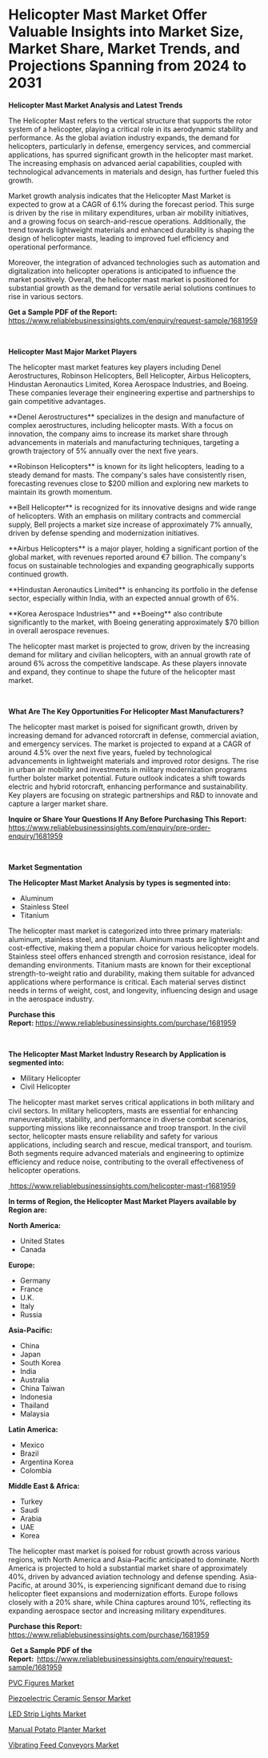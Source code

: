 <p><h1>Helicopter Mast Market Offer Valuable Insights into Market Size, Market Share, Market Trends, and Projections Spanning from 2024 to 2031</h1></p><p><strong>Helicopter Mast Market Analysis and Latest Trends</strong></p>
<p><p>The Helicopter Mast refers to the vertical structure that supports the rotor system of a helicopter, playing a critical role in its aerodynamic stability and performance. As the global aviation industry expands, the demand for helicopters, particularly in defense, emergency services, and commercial applications, has spurred significant growth in the helicopter mast market. The increasing emphasis on advanced aerial capabilities, coupled with technological advancements in materials and design, has further fueled this growth.</p><p>Market growth analysis indicates that the Helicopter Mast Market is expected to grow at a CAGR of 6.1% during the forecast period. This surge is driven by the rise in military expenditures, urban air mobility initiatives, and a growing focus on search-and-rescue operations. Additionally, the trend towards lightweight materials and enhanced durability is shaping the design of helicopter masts, leading to improved fuel efficiency and operational performance.</p><p>Moreover, the integration of advanced technologies such as automation and digitalization into helicopter operations is anticipated to influence the market positively. Overall, the helicopter mast market is positioned for substantial growth as the demand for versatile aerial solutions continues to rise in various sectors.</p></p>
<p><strong>Get a Sample PDF of the Report:&nbsp;</strong> <a href="https://www.reliablebusinessinsights.com/enquiry/request-sample/1681959?utm_campaign=48&utm_medium=2&utm_source=Github&utm_content=ia&utm_term=01102024&utm_id=helicopter-mast">https://www.reliablebusinessinsights.com/enquiry/request-sample/1681959</a></p>
<p>&nbsp;</p>
<p><strong>Helicopter Mast Major Market Players</strong></p>
<p><p>The helicopter mast market features key players including Denel Aerostructures, Robinson Helicopters, Bell Helicopter, Airbus Helicopters, Hindustan Aeronautics Limited, Korea Aerospace Industries, and Boeing. These companies leverage their engineering expertise and partnerships to gain competitive advantages.</p><p>**Denel Aerostructures** specializes in the design and manufacture of complex aerostructures, including helicopter masts. With a focus on innovation, the company aims to increase its market share through advancements in materials and manufacturing techniques, targeting a growth trajectory of 5% annually over the next five years.</p><p>**Robinson Helicopters** is known for its light helicopters, leading to a steady demand for masts. The company's sales have consistently risen, forecasting revenues close to $200 million and exploring new markets to maintain its growth momentum.</p><p>**Bell Helicopter** is recognized for its innovative designs and wide range of helicopters. With an emphasis on military contracts and commercial supply, Bell projects a market size increase of approximately 7% annually, driven by defense spending and modernization initiatives.</p><p>**Airbus Helicopters** is a major player, holding a significant portion of the global market, with revenues reported around €7 billion. The company's focus on sustainable technologies and expanding geographically supports continued growth.</p><p>**Hindustan Aeronautics Limited** is enhancing its portfolio in the defense sector, especially within India, with an expected annual growth of 6%. </p><p>**Korea Aerospace Industries** and **Boeing** also contribute significantly to the market, with Boeing generating approximately $70 billion in overall aerospace revenues. </p><p>The helicopter mast market is projected to grow, driven by the increasing demand for military and civilian helicopters, with an annual growth rate of around 6% across the competitive landscape. As these players innovate and expand, they continue to shape the future of the helicopter mast market.</p></p>
<p>&nbsp;</p>
<p><strong>What Are The Key Opportunities For Helicopter Mast Manufacturers?</strong></p>
<p><p>The helicopter mast market is poised for significant growth, driven by increasing demand for advanced rotorcraft in defense, commercial aviation, and emergency services. The market is projected to expand at a CAGR of around 4.5% over the next five years, fueled by technological advancements in lightweight materials and improved rotor designs. The rise in urban air mobility and investments in military modernization programs further bolster market potential. Future outlook indicates a shift towards electric and hybrid rotorcraft, enhancing performance and sustainability. Key players are focusing on strategic partnerships and R&D to innovate and capture a larger market share.</p></p>
<p><strong>Inquire or Share Your Questions If Any Before Purchasing This Report:</strong> <a href="https://www.reliablebusinessinsights.com/enquiry/pre-order-enquiry/1681959?utm_campaign=48&utm_medium=2&utm_source=Github&utm_content=ia&utm_term=01102024&utm_id=helicopter-mast">https://www.reliablebusinessinsights.com/enquiry/pre-order-enquiry/1681959</a></p>
<p>&nbsp;</p>
<p><strong>Market Segmentation</strong></p>
<p><strong>The Helicopter Mast Market Analysis by types is segmented into:</strong></p>
<p><ul><li>Aluminum</li><li>Stainless Steel</li><li>Titanium</li></ul></p>
<p><p>The helicopter mast market is categorized into three primary materials: aluminum, stainless steel, and titanium. Aluminum masts are lightweight and cost-effective, making them a popular choice for various helicopter models. Stainless steel offers enhanced strength and corrosion resistance, ideal for demanding environments. Titanium masts are known for their exceptional strength-to-weight ratio and durability, making them suitable for advanced applications where performance is critical. Each material serves distinct needs in terms of weight, cost, and longevity, influencing design and usage in the aerospace industry.</p></p>
<p><strong>Purchase this Report:&nbsp;</strong><a href="https://www.reliablebusinessinsights.com/purchase/1681959?utm_campaign=48&utm_medium=2&utm_source=Github&utm_content=ia&utm_term=01102024&utm_id=helicopter-mast">https://www.reliablebusinessinsights.com/purchase/1681959</a></p>
<p>&nbsp;</p>
<p><strong>The Helicopter Mast Market Industry Research by Application is segmented into:</strong></p>
<p><ul><li>Military Helicopter</li><li>Civil Helicopter</li></ul></p>
<p><p>The helicopter mast market serves critical applications in both military and civil sectors. In military helicopters, masts are essential for enhancing maneuverability, stability, and performance in diverse combat scenarios, supporting missions like reconnaissance and troop transport. In the civil sector, helicopter masts ensure reliability and safety for various applications, including search and rescue, medical transport, and tourism. Both segments require advanced materials and engineering to optimize efficiency and reduce noise, contributing to the overall effectiveness of helicopter operations.</p></p>
<p><a href="https://www.reliablebusinessinsights.com/helicopter-mast-r1681959?utm_campaign=48&utm_medium=2&utm_source=Github&utm_content=ia&utm_term=01102024&utm_id=helicopter-mast">&nbsp;https://www.reliablebusinessinsights.com/helicopter-mast-r1681959</a></p>
<p><strong>In terms of Region, the Helicopter Mast Market Players available by Region are:</strong></p>
<p>
    <p> <strong> North America: </strong>
        <ul>
            <li>United States</li>
            <li>Canada</li>
        </ul>
        </p> 
    <p> <strong> Europe: </strong>
        <ul>
            <li>Germany</li>
            <li>France</li>
            <li>U.K.</li>
            <li>Italy</li>
            <li>Russia</li>
        </ul>
        </p> 
    <p> <strong> Asia-Pacific: </strong>
        <ul>
            <li>China</li>
            <li>Japan</li>
            <li>South Korea</li>
            <li>India</li>
            <li>Australia</li>
            <li>China Taiwan</li>
            <li>Indonesia</li>
            <li>Thailand</li>
            <li>Malaysia</li>
        </ul>
        </p> 
    <p> <strong> Latin America: </strong>
        <ul>
            <li>Mexico</li>
            <li>Brazil</li>
            <li>Argentina Korea</li>
            <li>Colombia</li>
        </ul>
        </p> 
    <p> <strong> Middle East & Africa: </strong>
        <ul>
            <li>Turkey</li>
            <li>Saudi</li>
            <li>Arabia</li>
            <li>UAE</li>
            <li>Korea</li>
        </ul>
    </p>
    </p>
<p><p>The helicopter mast market is poised for robust growth across various regions, with North America and Asia-Pacific anticipated to dominate. North America is projected to hold a substantial market share of approximately 40%, driven by advanced aviation technology and defense spending. Asia-Pacific, at around 30%, is experiencing significant demand due to rising helicopter fleet expansions and modernization efforts. Europe follows closely with a 20% share, while China captures around 10%, reflecting its expanding aerospace sector and increasing military expenditures.</p></p>
<p><strong>Purchase this Report: </strong><a href="https://www.reliablebusinessinsights.com/purchase/1681959?utm_campaign=48&utm_medium=2&utm_source=Github&utm_content=ia&utm_term=01102024&utm_id=helicopter-mast">https://www.reliablebusinessinsights.com/purchase/1681959</a></p>
<p>&nbsp;<strong>Get a Sample PDF of the Report:&nbsp;&nbsp;</strong><a href="https://www.reliablebusinessinsights.com/enquiry/request-sample/1681959?utm_campaign=48&utm_medium=2&utm_source=Github&utm_content=ia&utm_term=01102024&utm_id=helicopter-mast">https://www.reliablebusinessinsights.com/enquiry/request-sample/1681959</a></p>
<p><strong></strong></p>
<p><p><a href="https://www.linkedin.com/pulse/pvc-figures-market-revolution-2024-2031-trends-shaping-next-idrdf?utm_campaign=48&utm_medium=2&utm_source=Github&utm_content=ia&utm_term=01102024&utm_id=helicopter-mast">PVC Figures Market</a></p><p><a href="https://issuu.com/reportprime-2/docs/piezoelectric-ceramic-sensor-market_ce26201f5203b7?utm_campaign=48&utm_medium=2&utm_source=Github&utm_content=ia&utm_term=01102024&utm_id=helicopter-mast">Piezoelectric Ceramic Sensor Market</a></p><p><a href="https://www.linkedin.com/pulse/led-strip-lights-market-insights-product-type-application-trends-nbgbf?utm_campaign=48&utm_medium=2&utm_source=Github&utm_content=ia&utm_term=01102024&utm_id=helicopter-mast">LED Strip Lights Market</a></p><p><a href="https://github.com/AlesiaDushku485/Market-Research-Report-List-1/blob/main/manual-potato-planter-market.md?utm_campaign=48&utm_medium=2&utm_source=Github&utm_content=ia&utm_term=01102024&utm_id=helicopter-mast">Manual Potato Planter Market</a></p><p><a href="https://github.com/senabcsa/Market-Research-Report-List-1/blob/main/vibrating-feed-conveyors-market.md?utm_campaign=48&utm_medium=2&utm_source=Github&utm_content=ia&utm_term=01102024&utm_id=helicopter-mast">Vibrating Feed Conveyors Market</a></p></p>